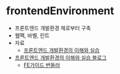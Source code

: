 # frontendEnvironment
- 프론트엔드 개발환경 제로부터 구축
- 웹팩, 바벨, 린트
- 자료
  - [프론트엔드 개발환경의 이해와 실습](https://www.inflearn.com/course/%ED%94%84%EB%A1%A0%ED%8A%B8%EC%97%94%EB%93%9C-%EA%B0%9C%EB%B0%9C%ED%99%98%EA%B2%BD)
- [프론트엔드 개발환경의 이해와 실습 블로그](https://jeonghwan-kim.github.io/series/2019/12/09/frontend-dev-env-npm.html)
  - [FE가이드 번들러](https://ui.toast.com/fe-guide/ko_BUNDLER)
